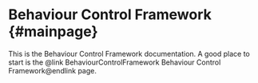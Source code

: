 Behaviour Control Framework {#mainpage}
===========================

This is the Behaviour Control Framework documentation. A good place to start is the @link BehaviourControlFramework Behaviour Control Framework@endlink page.
